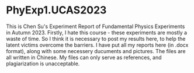 # PhyExp1.UCAS2023
This is Chen Su's Experiment Report of Fundamental Physics Experiments in Autumn 2023.
Firstly, I hate this course - these experiments are mostly a waste of time.
So I think it is necessary to post my results here, to help the latent victims overcome the barriers.
I have put all my reports here (in .docx format), along with some necessery ducuments and pictures.
The files are all written in Chinese. My files can only serve as references, and plagiarization is unacceptable.
